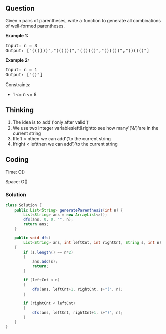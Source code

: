 ## Question
Given n pairs of parentheses, write a function to generate all combinations of well-formed parentheses.  

**Example 1:**
<pre>
Input: n = 3
Output: ["((()))","(()())","(())()","()(())","()()()"]
</pre>

**Example 2:**
<pre>
Input: n = 1
Output: ["()"]
</pre>

Constraints:  
* 1 <= n <= 8

## Thinking
1. The idea is to add')'only after valid'('  
2. We use two integer variablesleft&rightto see how many'('&')'are in the current string  
3. Ifleft < nthen we can add'('to the current string  
4. Ifright < leftthen we can add')'to the current string  

## Coding
Time: O()  

Space: O()

### Solution
```java
class Solution {
    public List<String> generateParenthesis(int n) {
        List<String> ans = new ArrayList<>();
        dfs(ans, 0, 0, "", n);
        return ans;
    }

    public void dfs(
        List<String> ans, int leftCnt, int rightCnt, String s, int n)
    {
        if (s.length() == n*2)
        {
            ans.add(s);
            return;
        }

        if (leftCnt < n)
        {
            dfs(ans, leftCnt+1, rightCnt, s+"(", n);
        }

        if (rightCnt < leftCnt)
        {
            dfs(ans, leftCnt, rightCnt+1, s+")", n);
        }
    }
}
```